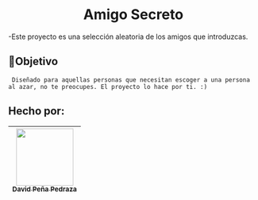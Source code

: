 <h1 align="center"> Amigo Secreto </h1>

-Este proyecto es una selección aleatoria de los amigos que introduzcas.

## :hammer:Objetivo

``` Diseñado para aquellas personas que necesitan escoger a una persona al azar, no te preocupes. El proyecto lo hace por ti. :)```
## Hecho por:

| [<img src="https://avatars.githubusercontent.com/u/162518384?v=4" width=115><br><sub>David Peña Pedraza</sub>](https://github.com/davidpp09) 
| :---: |
